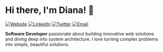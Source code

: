 # Hi there, I'm Diana! 👋

[![Website](https://img.shields.io/badge/My_Website-000?style=for-the-badge&logo=vercel&logoColor=white)](https://deine-website.de)
[![LinkedIn](https://img.shields.io/badge/LinkedIn-0077B5?style=for-the-badge&logo=linkedin&logoColor=white)](https://linkedin.com/in/dein-profil)
[![Twitter](https://img.shields.io/badge/Twitter-1DA1F2?style=for-the-badge&logo=twitter&logoColor=white)](https://twitter.com/dein-handle)
[![Email](https://img.shields.io/badge/Email-Me-red?style=for-the-badge&logo=gmail&logoColor=white)](mailto:deine.email@example.com)

**Software Developer** passionate about building innovative web solutions and diving deep into system architecture. I love turning complex problems into simple, beautiful solutions.
